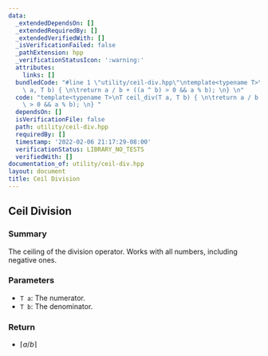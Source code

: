 ```yaml
---
data:
  _extendedDependsOn: []
  _extendedRequiredBy: []
  _extendedVerifiedWith: []
  _isVerificationFailed: false
  _pathExtension: hpp
  _verificationStatusIcon: ':warning:'
  attributes:
    links: []
  bundledCode: "#line 1 \"utility/ceil-div.hpp\"\ntemplate<typename T>\nT ceil_div(T\
    \ a, T b) { \n\treturn a / b + ((a ^ b) > 0 && a % b); \n} \n"
  code: "template<typename T>\nT ceil_div(T a, T b) { \n\treturn a / b + ((a ^ b)\
    \ > 0 && a % b); \n} "
  dependsOn: []
  isVerificationFile: false
  path: utility/ceil-div.hpp
  requiredBy: []
  timestamp: '2022-02-06 21:17:29-08:00'
  verificationStatus: LIBRARY_NO_TESTS
  verifiedWith: []
documentation_of: utility/ceil-div.hpp
layout: document
title: Ceil Division
---
```


## Ceil Division

### Summary
The ceiling of the division operator. Works with all numbers, including negative ones. 

### Parameters
- `T a`: The numerator.
- `T b`: The denominator.

### Return
- $\lceil a / b \rceil$